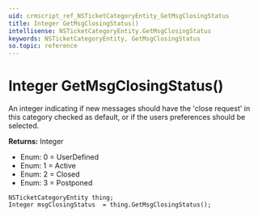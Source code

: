 ```yaml
---
uid: crmscript_ref_NSTicketCategoryEntity_GetMsgClosingStatus
title: Integer GetMsgClosingStatus()
intellisense: NSTicketCategoryEntity.GetMsgClosingStatus
keywords: NSTicketCategoryEntity, GetMsgClosingStatus
so.topic: reference
---
```


# Integer GetMsgClosingStatus()

An integer indicating if new messages should have the &apos;close request&apos; in this category checked as default, or if the users preferences should be selected.

**Returns:** Integer

* Enum: 0 = UserDefined
* Enum: 1 = Active
* Enum: 2 = Closed
* Enum: 3 = Postponed

```crmscript
NSTicketCategoryEntity thing;
Integer msgClosingStatus  = thing.GetMsgClosingStatus();
```

